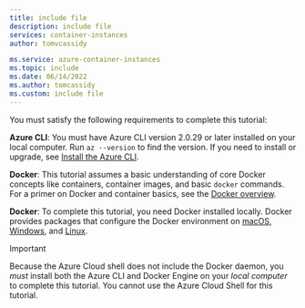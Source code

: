 ```yaml
---
title: include file
description: include file
services: container-instances
author: tomvcassidy

ms.service: azure-container-instances
ms.topic: include
ms.date: 06/14/2022
ms.author: tomcassidy
ms.custom: include file
---
```


You must satisfy the following requirements to complete this tutorial:

**Azure CLI**: You must have Azure CLI version 2.0.29 or later installed on your local computer. Run `az --version` to find the version. If you need to install or upgrade, see [Install the Azure CLI][azure-cli-install].

**Docker**: This tutorial assumes a basic understanding of core Docker concepts like containers, container images, and basic `docker` commands. For a primer on Docker and container basics, see the [Docker overview][docker-get-started].

**Docker**: To complete this tutorial, you need Docker installed locally. Docker provides packages that configure the Docker environment on [macOS][docker-mac], [Windows][docker-windows], and [Linux][docker-linux].

> [!IMPORTANT]
> Because the Azure Cloud shell does not include the Docker daemon, you *must* install both the Azure CLI and Docker Engine on your *local computer* to complete this tutorial. You cannot use the Azure Cloud Shell for this tutorial.

<!-- LINKS - External -->
[docker-get-started]: https://docs.docker.com/engine/docker-overview/
[docker-linux]: https://docs.docker.com/engine/installation/#supported-platforms
[docker-mac]: https://docs.docker.com/desktop/install/mac-install/
[docker-windows]: https://docs.docker.com/desktop/install/windows-install/

<!-- LINKS - Internal -->
[azure-cli-install]: /cli/azure/install-azure-cli
